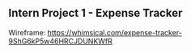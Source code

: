 ## Intern Project 1 - Expense Tracker

Wireframe: https://whimsical.com/expense-tracker-9ShG6kP5w46HRCJDUNKWfR
